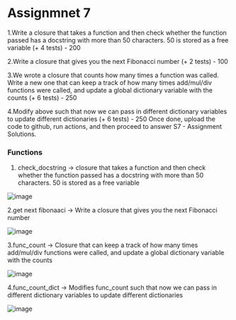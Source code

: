 # Assignmnet 7


  1.Write a closure that takes a function and then check whether the function passed has a docstring with more than 50 characters. 50 is stored as a free variable (+ 4 tests) - 200
  
  2.Write a closure that gives you the next Fibonacci number (+ 2 tests) - 100
  
  3.We wrote a closure that counts how many times a function was called. Write a new one that can keep a track of how many times add/mul/div functions were called, and update a global dictionary variable with the counts (+ 6 tests) - 250
  
  4.Modify above such that now we can pass in different dictionary variables to update different dictionaries (+ 6 tests) - 250
  Once done, upload the code to github, run actions, and then proceed to answer S7 - Assignment Solutions. 
  
  
  

### Functions 

1. check_docstring  ->     closure that takes a function and then check whether the function passed has a docstring with more than 50 characters. 50 is stored as a free variable

![image](https://user-images.githubusercontent.com/73247157/123450430-5cc6ba00-d5fa-11eb-8cba-ff531a566996.png)

2.get next fibonaaci  -> Write a closure that gives you the next Fibonacci number

![image](https://user-images.githubusercontent.com/73247157/123450573-8384f080-d5fa-11eb-821b-f44e6ae88d38.png)

3.func_count -> Closure  that can keep a track of how many times add/mul/div functions were called, and update a global dictionary variable with the counts

![image](https://user-images.githubusercontent.com/73247157/123450694-9f889200-d5fa-11eb-8f03-61ab53bde8e4.png)

4.func_count_dict -> Modifies func_count such that now we can pass in different dictionary variables to update different dictionaries

![image](https://user-images.githubusercontent.com/73247157/123450788-b62ee900-d5fa-11eb-97b6-f3eb8427ab48.png)


